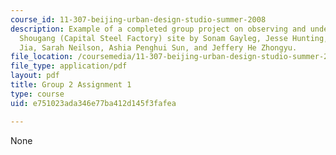 ```yaml
---
course_id: 11-307-beijing-urban-design-studio-summer-2008
description: Example of a completed group project on observing and understanding the
  Shougang (Capital Steel Factory) site by Sonam Gayleg, Jesse Hunting, Judy Zheng
  Jia, Sarah Neilson, Ashia Penghui Sun, and Jeffery He Zhongyu.
file_location: /coursemedia/11-307-beijing-urban-design-studio-summer-2008/e751023ada346e77ba412d145f3fafea_group2_assn1.pdf
file_type: application/pdf
layout: pdf
title: Group 2 Assignment 1
type: course
uid: e751023ada346e77ba412d145f3fafea

---
```

None